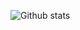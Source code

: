 ![Github stats](https://github-readme-stats.vercel.app/api?username=sidharth3theme=highcontrast&show_icons=true&count_private=true)
